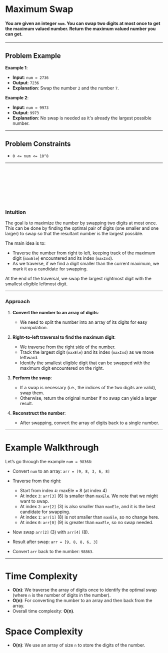# Maximum Swap

#### You are given an integer `num`. You can swap two digits at most once to get the maximum valued number. Return the maximum valued number you can get.

---

## Problem Example

**Example 1**:
- **Input**: `num = 2736`
- **Output**: `7236`
- **Explanation**: Swap the number `2` and the number `7`.

**Example 2**:
- **Input**: `num = 9973`
- **Output**: `9973`
- **Explanation**: No swap is needed as it's already the largest possible number.

---

## Problem Constraints
- `0 <= num <= 10^8`

---

&nbsp;

&nbsp;

&nbsp;

&nbsp;


### Intuition

The goal is to maximize the number by swapping two digits at most once. This can be done by finding the optimal pair of digits (one smaller and one larger) to swap so that the resultant number is the largest possible.

The main idea is to:
- Traverse the number from right to left, keeping track of the maximum digit (`maxEle`) encountered and its index (`maxInd`).
- As we traverse, if we find a digit smaller than the current maximum, we mark it as a candidate for swapping.

At the end of the traversal, we swap the largest rightmost digit with the smallest eligible leftmost digit.

---

### Approach

1. **Convert the number to an array of digits**:
   - We need to split the number into an array of its digits for easy manipulation.

2. **Right-to-left traversal to find the maximum digit**:
   - We traverse from the right side of the number.
   - Track the largest digit (`maxEle`) and its index (`maxInd`) as we move leftward.
   - Identify the smallest eligible digit that can be swapped with the maximum digit encountered on the right.

3. **Perform the swap**:
   - If a swap is necessary (i.e., the indices of the two digits are valid), swap them.
   - Otherwise, return the original number if no swap can yield a larger result.

4. **Reconstruct the number**:
   - After swapping, convert the array of digits back to a single number.

---

# Example Walkthrough

Let’s go through the example `num = 98368`:

- Convert `num` to an array: `arr = [9, 8, 3, 6, 8]`
- Traverse from the right:
  - Start from index `4`: maxEle = 8 (at index 4)
  - At index `3`: `arr[3]` (6) is smaller than `maxEle`. We note that we might want to swap.
  - At index `2`: `arr[2]` (3) is also smaller than `maxEle`, and it is the best candidate for swapping.
  - At index `1`: `arr[1]` (8) is not smaller than `maxEle`, so no change here.
  - At index `0`: `arr[0]` (9) is greater than `maxEle`, so no swap needed.
  
- Now swap `arr[2]` (3) with `arr[4]` (8).
- Result after swap: `arr = [9, 8, 8, 6, 3]`
- Convert `arr` back to the number: `98863`.

---

# Time Complexity

- **O(n)**: We traverse the array of digits once to identify the optimal swap (where `n` is the number of digits in the number).
- **O(n)**: For converting the number to an array and then back from the array.
- Overall time complexity: **O(n)**.

# Space Complexity

- **O(n)**: We use an array of size `n` to store the digits of the number.